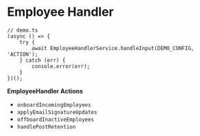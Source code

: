 # Employee Handler

```
// demo.ts
(async () => {
    try {
        await EmployeeHandlerService.handleInput(DEMO_CONFIG, 'ACTION');
    } catch (err) {
        console.error(err);
    }
})();
```

**EmployeeHandler Actions**

- `onboardIncomingEmployees`
- `applyEmailSignatureUpdates`
- `offboardInactiveEmployees`
- `handlePostRetention`
